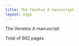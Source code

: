 ```yaml
---
title: The Venetus A manuscript
layout: page
---
```


The Venetus A manuscript

Total of 662 pages

